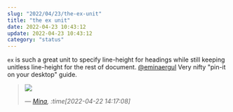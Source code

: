 ```yaml
---
slug: "2022/04/23/the-ex-unit"
title: "the ex unit"
date: 2022-04-23 10:43:12
update: 2022-04-23 10:43:12
category: "status"
---
```


`ex` is such a great unit to specify line-height for headings while still keeping unitless line-height for the rest of document. [@eminaergul](https://minacodes.com/) Very nifty "pin-it on your desktop" guide.

> ![](/images/post/2022/2022-04-23-10-43-12-the-ex-unit-01.jpg)
>
> <cite>&mdash; [Mina](https://twitter.com/xmina141/status/1517507799646982146), :time[2022-04-22 14:17:08]</cite>
